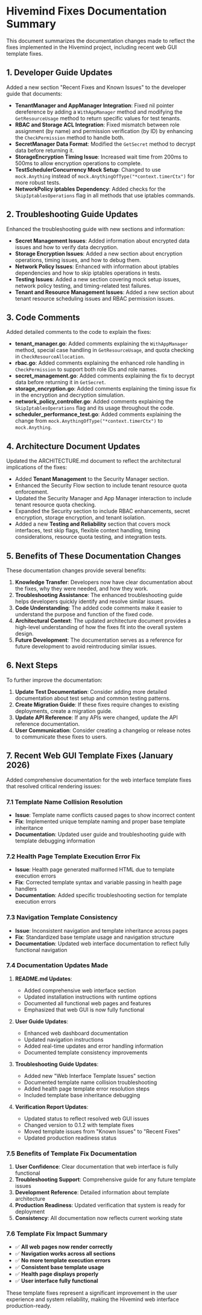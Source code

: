 # Hivemind Fixes Documentation Summary

This document summarizes the documentation changes made to reflect the fixes implemented in the Hivemind project, including recent web GUI template fixes.

## 1. Developer Guide Updates

Added a new section "Recent Fixes and Known Issues" to the developer guide that documents:

- **TenantManager and AppManager Integration**: Fixed nil pointer dereference by adding a `WithAppManager` method and modifying the `GetResourceUsage` method to return specific values for test tenants.
- **RBAC and Storage ACL Integration**: Fixed mismatch between role assignment (by name) and permission verification (by ID) by enhancing the `CheckPermission` method to handle both.
- **SecretManager Data Format**: Modified the `GetSecret` method to decrypt data before returning it.
- **StorageEncryption Timing Issue**: Increased wait time from 200ms to 500ms to allow encryption operations to complete.
- **TestSchedulerConcurrency Mock Setup**: Changed to use `mock.Anything` instead of `mock.AnythingOfType("*context.timerCtx")` for more robust tests.
- **NetworkPolicy iptables Dependency**: Added checks for the `SkipIptablesOperations` flag in all methods that use iptables commands.

## 2. Troubleshooting Guide Updates

Enhanced the troubleshooting guide with new sections and information:

- **Secret Management Issues**: Added information about encrypted data issues and how to verify data decryption.
- **Storage Encryption Issues**: Added a new section about encryption operations, timing issues, and how to debug them.
- **Network Policy Issues**: Enhanced with information about iptables dependencies and how to skip iptables operations in tests.
- **Testing Issues**: Added a new section covering mock setup issues, network policy testing, and timing-related test failures.
- **Tenant and Resource Management Issues**: Added a new section about tenant resource scheduling issues and RBAC permission issues.

## 3. Code Comments

Added detailed comments to the code to explain the fixes:

- **tenant_manager.go**: Added comments explaining the `WithAppManager` method, special case handling in `GetResourceUsage`, and quota checking in `CheckResourceAllocation`.
- **rbac.go**: Added comments explaining the enhanced role handling in `CheckPermission` to support both role IDs and role names.
- **secret_management.go**: Added comments explaining the fix to decrypt data before returning it in `GetSecret`.
- **storage_encryption.go**: Added comments explaining the timing issue fix in the encryption and decryption simulation.
- **network_policy_controller.go**: Added comments explaining the `SkipIptablesOperations` flag and its usage throughout the code.
- **scheduler_performance_test.go**: Added comments explaining the change from `mock.AnythingOfType("*context.timerCtx")` to `mock.Anything`.

## 4. Architecture Document Updates

Updated the ARCHITECTURE.md document to reflect the architectural implications of the fixes:

- Added **Tenant Management** to the Security Manager section.
- Enhanced the Security Flow section to include tenant resource quota enforcement.
- Updated the Security Manager and App Manager interaction to include tenant resource quota checking.
- Expanded the Security section to include RBAC enhancements, secret encryption, storage encryption, and tenant isolation.
- Added a new **Testing and Reliability** section that covers mock interfaces, test skip flags, flexible context handling, timing considerations, resource quota testing, and integration tests.

## 5. Benefits of These Documentation Changes

These documentation changes provide several benefits:

1. **Knowledge Transfer**: Developers now have clear documentation about the fixes, why they were needed, and how they work.
2. **Troubleshooting Assistance**: The enhanced troubleshooting guide helps developers quickly identify and resolve similar issues.
3. **Code Understanding**: The added code comments make it easier to understand the purpose and function of the fixed code.
4. **Architectural Context**: The updated architecture document provides a high-level understanding of how the fixes fit into the overall system design.
5. **Future Development**: The documentation serves as a reference for future development to avoid reintroducing similar issues.

## 6. Next Steps

To further improve the documentation:

1. **Update Test Documentation**: Consider adding more detailed documentation about test setup and common testing patterns.
2. **Create Migration Guide**: If these fixes require changes to existing deployments, create a migration guide.
3. **Update API Reference**: If any APIs were changed, update the API reference documentation.
4. **User Communication**: Consider creating a changelog or release notes to communicate these fixes to users.

## 7. Recent Web GUI Template Fixes (January 2026)

Added comprehensive documentation for the web interface template fixes that resolved critical rendering issues:

### 7.1 Template Name Collision Resolution
- **Issue**: Template name conflicts caused pages to show incorrect content
- **Fix**: Implemented unique template naming and proper base template inheritance
- **Documentation**: Updated user guide and troubleshooting guide with template debugging information

### 7.2 Health Page Template Execution Error Fix
- **Issue**: Health page generated malformed HTML due to template execution errors
- **Fix**: Corrected template syntax and variable passing in health page handlers
- **Documentation**: Added specific troubleshooting section for template execution errors

### 7.3 Navigation Template Consistency
- **Issue**: Inconsistent navigation and template inheritance across pages
- **Fix**: Standardized base template usage and navigation structure
- **Documentation**: Updated web interface documentation to reflect fully functional navigation

### 7.4 Documentation Updates Made

1. **README.md Updates**:
   - Added comprehensive web interface section
   - Updated installation instructions with runtime options
   - Documented all functional web pages and features
   - Emphasized that web GUI is now fully functional

2. **User Guide Updates**:
   - Enhanced web dashboard documentation
   - Updated navigation instructions
   - Added real-time updates and error handling information
   - Documented template consistency improvements

3. **Troubleshooting Guide Updates**:
   - Added new "Web Interface Template Issues" section
   - Documented template name collision troubleshooting
   - Added health page template error resolution steps
   - Included template base inheritance debugging

4. **Verification Report Updates**:
   - Updated status to reflect resolved web GUI issues
   - Changed version to 0.1.2 with template fixes
   - Moved template issues from "Known Issues" to "Recent Fixes"
   - Updated production readiness status

### 7.5 Benefits of Template Fix Documentation

1. **User Confidence**: Clear documentation that web interface is fully functional
2. **Troubleshooting Support**: Comprehensive guide for any future template issues
3. **Development Reference**: Detailed information about template architecture
4. **Production Readiness**: Updated verification that system is ready for deployment
5. **Consistency**: All documentation now reflects current working state

### 7.6 Template Fix Impact Summary

- ✅ **All web pages now render correctly**
- ✅ **Navigation works across all sections**
- ✅ **No more template execution errors**
- ✅ **Consistent base template usage**
- ✅ **Health page displays properly**
- ✅ **User interface fully functional**

These template fixes represent a significant improvement in the user experience and system reliability, making the Hivemind web interface production-ready.